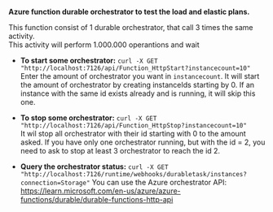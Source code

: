 **Azure function durable orchestrator to test the load and elastic plans.**

This function consist of 1 durable orchestrator, that call 3 times the same activity.  
This activity will perform 1.000.000 operantions and wait

- **To start some orchestrator:**
`curl -X GET "http://localhost:7126/api/Function_HttpStart?instancecount=10"`  
Enter the amount of orchestrator you want in `instancecount`. It will start the amount of orchestrator by creating instanceIds starting by 0.
If an instance with the same id exists already and is running, it will skip this one.

- **To stop some orchestrator:**
`curl -X GET "http://localhost:7126/api/Function_HttpStop?instancecount=10"`  
It wil stop all orchestrator with their id starting with 0 to the amount asked. 
If you have only one orchestrator running, but with the id = 2, you need to ask to stop at least 3 orchestrator to reach the id 2.


- **Query the orchestrator status:**
`curl -X GET "http://localhost:7126/runtime/webhooks/durabletask/instances?connection=Storage"`
You can use the Azure orchestrator API: https://learn.microsoft.com/en-us/azure/azure-functions/durable/durable-functions-http-api


